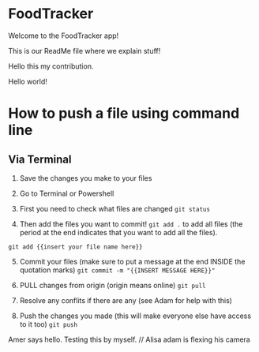 # FoodTracker
Welcome to the FoodTracker app!

This is our ReadMe file where we explain stuff!

Hello this my contribution.

Hello world!

# How to push a file using command line

## Via Terminal
1. Save the changes you make to your files

2. Go to Terminal or Powershell

3. First you need to check what files are changed
`git status`

4. Then add the files you want to commit!
`git add .` to add all files (the period at the end indicates that you want to add all the files).

`git add {{insert your file name here}}`

5. Commit your files (make sure to put a message at the end INSIDE the quotation marks)
`git commit -m "{{INSERT MESSAGE HERE}}"`

6. PULL changes from origin (origin means online)
`git pull`

7. Resolve any conflits if there are any (see Adam for help with this)

8. Push the changes you made (this will make everyone else have access to it too)
`git push`

Amer says hello.
Testing this by myself. // Alisa
adam is flexing his camera